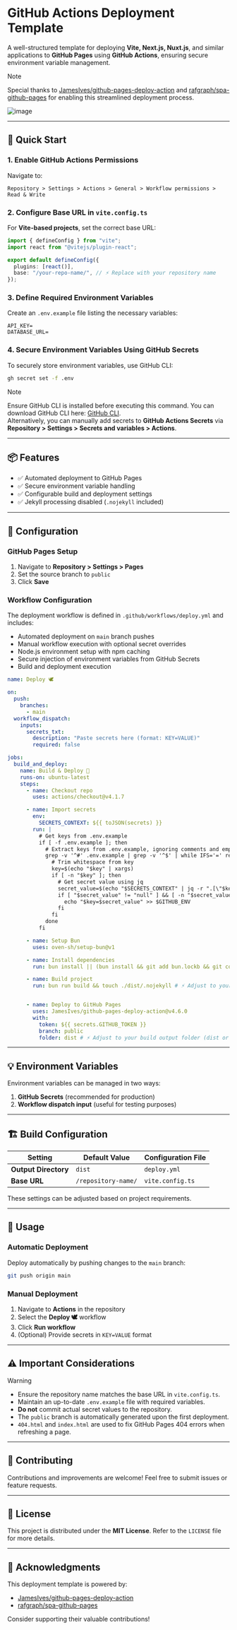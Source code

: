 # GitHub Actions Deployment Template

A well-structured template for deploying **Vite, Next.js, Nuxt.js**, and similar applications to **GitHub Pages** using **GitHub Actions**, ensuring secure environment variable management.

> [!Note]
> Special thanks to [JamesIves/github-pages-deploy-action](https://github.com/JamesIves/github-pages-deploy-action) and [rafgraph/spa-github-pages](https://github.com/rafgraph/spa-github-pages) for enabling this streamlined deployment process.

![image](https://github.com/user-attachments/assets/99f76422-edfd-4fa1-ae48-77996cc433f6)

---

## 🚀 Quick Start

### 1. Enable GitHub Actions Permissions
Navigate to:
```
Repository > Settings > Actions > General > Workflow permissions > Read & Write
```

### 2. Configure Base URL in `vite.config.ts`
For **Vite-based projects**, set the correct base URL:
```typescript
import { defineConfig } from "vite";
import react from "@vitejs/plugin-react";

export default defineConfig({
  plugins: [react()],
  base: "/your-repo-name/", // ⚡ Replace with your repository name
});
```

### 3. Define Required Environment Variables
Create an `.env.example` file listing the necessary variables:
```.env
API_KEY=
DATABASE_URL=
```

### 4. Secure Environment Variables Using GitHub Secrets
To securely store environment variables, use GitHub CLI:
```bash
gh secret set -f .env
```
> [!Note]
> Ensure GitHub CLI is installed before executing this command. You can download GitHub CLI here: [GitHub CLI](https://cli.github.com/).  
> Alternatively, you can manually add secrets to **GitHub Actions Secrets** via **Repository > Settings > Secrets and variables > Actions**.

---

## 📦 Features

- ✅ Automated deployment to GitHub Pages  
- ✅ Secure environment variable handling  
- ✅ Configurable build and deployment settings  
- ✅ Jekyll processing disabled (`.nojekyll` included)  

---

## 🔧 Configuration

### GitHub Pages Setup
1. Navigate to **Repository > Settings > Pages**
2. Set the source branch to `public`
3. Click **Save**

### Workflow Configuration
The deployment workflow is defined in `.github/workflows/deploy.yml` and includes:
- Automated deployment on `main` branch pushes
- Manual workflow execution with optional secret overrides
- Node.js environment setup with npm caching
- Secure injection of environment variables from GitHub Secrets
- Build and deployment execution

```yml
name: Deploy 🕊️

on:
  push:
    branches:
      - main
  workflow_dispatch:
    inputs:
      secrets_txt:
        description: "Paste secrets here (format: KEY=VALUE)"
        required: false

jobs:
  build_and_deploy:
    name: Build & Deploy 🚀
    runs-on: ubuntu-latest
    steps:
      - name: Checkout repo
        uses: actions/checkout@v4.1.7

      - name: Import secrets
        env:
          SECRETS_CONTEXT: ${{ toJSON(secrets) }}
        run: |
          # Get keys from .env.example
          if [ -f .env.example ]; then
            # Extract keys from .env.example, ignoring comments and empty lines
            grep -v '^#' .env.example | grep -v '^$' | while IFS='=' read -r key value; do
              # Trim whitespace from key
              key=$(echo "$key" | xargs)
              if [ -n "$key" ]; then
                # Get secret value using jq
                secret_value=$(echo "$SECRETS_CONTEXT" | jq -r ".[\"$key\"]")
                if [ "$secret_value" != "null" ] && [ -n "$secret_value" ]; then
                  echo "$key=$secret_value" >> $GITHUB_ENV
                fi
              fi
            done
          fi

      - name: Setup Bun
        uses: oven-sh/setup-bun@v1

      - name: Install dependencies
        run: bun install || (bun install && git add bun.lockb && git commit -m "chore: update bun.lockb" && git push)

      - name: Build project
        run: bun run build && touch ./dist/.nojekyll # ⚡ Adjust to your build output folder (dist or out)


      - name: Deploy to GitHub Pages
        uses: JamesIves/github-pages-deploy-action@v4.6.0
        with:
          token: ${{ secrets.GITHUB_TOKEN }}
          branch: public
          folder: dist # ⚡ Adjust to your build output folder (dist or out)
```

---

## 💡 Environment Variables

Environment variables can be managed in two ways:
1. **GitHub Secrets** (recommended for production)
2. **Workflow dispatch input** (useful for testing purposes)

---

## 🏗️ Build Configuration

| Setting             | Default Value        | Configuration File    |
|--------------------|--------------------|---------------------|
| **Output Directory** | `dist`              | `deploy.yml`         |
| **Base URL**        | `/repository-name/` | `vite.config.ts`     |

These settings can be adjusted based on project requirements.

---

## 📝 Usage

### Automatic Deployment
Deploy automatically by pushing changes to the `main` branch:
```bash
git push origin main
```

### Manual Deployment
1. Navigate to **Actions** in the repository
2. Select the **Deploy 🕊️** workflow
3. Click **Run workflow**
4. (Optional) Provide secrets in `KEY=VALUE` format

---

## ⚠️ Important Considerations

> [!Warning]
> - Ensure the repository name matches the base URL in `vite.config.ts`.
> - Maintain an up-to-date `.env.example` file with required variables.
> - **Do not** commit actual secret values to the repository.
> - The `public` branch is automatically generated upon the first deployment.
> - `404.html` and `index.html` are used to fix GitHub Pages 404 errors when refreshing a page.

---

## 🤝 Contributing

Contributions and improvements are welcome! Feel free to submit issues or feature requests.

---

## 📄 License

This project is distributed under the **MIT License**. Refer to the `LICENSE` file for more details.

---

## 🙏 Acknowledgments

This deployment template is powered by:
- [JamesIves/github-pages-deploy-action](https://github.com/JamesIves/github-pages-deploy-action)
- [rafgraph/spa-github-pages](https://github.com/rafgraph/spa-github-pages)

Consider supporting their valuable contributions!

